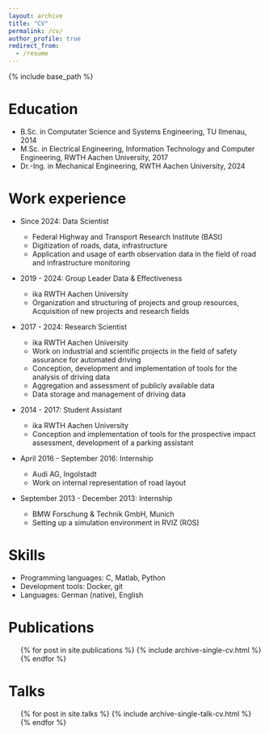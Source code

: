 ```yaml
---
layout: archive
title: "CV"
permalink: /cv/
author_profile: true
redirect_from:
  - /resume
---
```


{% include base_path %}

Education
======
* B.Sc. in Computater Science and Systems Engineering, TU Ilmenau, 2014
* M.Sc. in Electrical Engineering, Information Technology and Computer Engineering, RWTH Aachen University, 2017
* Dr.-Ing. in Mechanical Engineering, RWTH Aachen University, 2024

Work experience
======
* Since 2024: Data Scientist
  * Federal Highway and Transport Research Institute (BASt)
  * Digitization of roads, data, infrastructure
  * Application and usage of earth observation data in the field of road and infrastructure monitoring

* 2019 - 2024: Group Leader Data & Effectiveness
  * ika RWTH Aachen University
  * Organization and structuring of projects and group resources, Acquisition of new projects and research fields
  
* 2017 - 2024: Research Scientist
  * ika RWTH Aachen University
  * Work on industrial and scientific projects in the field of safety assurance for automated driving
  * Conception, development and implementation of tools for the analysis of driving data
  * Aggregation and assessment of publicly available data
  * Data storage and management of driving data

* 2014 - 2017: Student Assistant
  * ika RWTH Aachen University
  * Conception and implementation of tools for the prospective impact assessment, development of a parking assistant

* April 2016 - September 2016: Internship
  * Audi AG, Ingolstadt
  * Work on internal representation of road layout
  
* September 2013 - December 2013: Internship
  * BMW Forschung & Technik GmbH, Munich
  * Setting up a simulation environment in RVIZ (ROS)

Skills
======
* Programming languages: C, Matlab, Python
* Development tools: Docker, git
* Languages: German (native), English

Publications
======
  <ul>{% for post in site.publications %}
    {% include archive-single-cv.html %}
  {% endfor %}</ul>
  
Talks
======
  <ul>{% for post in site.talks %}
    {% include archive-single-talk-cv.html %}
  {% endfor %}</ul>
  
